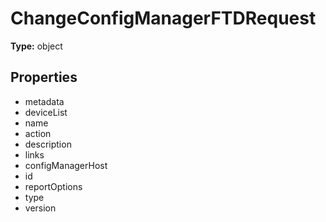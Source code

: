 # ChangeConfigManagerFTDRequest


**Type:** object

## Properties
* metadata
* deviceList
* name
* action
* description
* links
* configManagerHost
* id
* reportOptions
* type
* version
